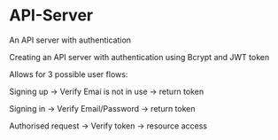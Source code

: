 # API-Server
An API server with authentication

Creating an API server with authentication using Bcrypt and JWT token

Allows for 3 possible user flows:

Signing up -> Verify Emai is not in use -> return token

Signing in -> Verify Email/Password -> return token

Authorised request -> Verify token -> resource access
